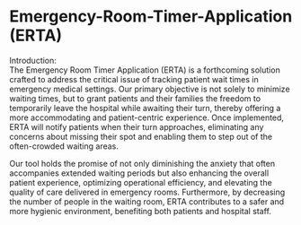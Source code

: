 # Emergency-Room-Timer-Application (ERTA)
Introduction:  
The Emergency Room Timer Application (ERTA) is a forthcoming solution crafted to address the critical issue of tracking patient wait times in emergency medical settings. Our primary objective is not solely to minimize waiting times, but to grant patients and their families the freedom to temporarily leave the hospital while awaiting their turn, thereby offering a more accommodating and patient-centric experience. Once implemented, ERTA will notify patients when their turn approaches, eliminating any concerns about missing their spot and enabling them to step out of the often-crowded waiting areas.  

 
Our tool holds the promise of not only diminishing the anxiety that often accompanies extended waiting periods but also enhancing the overall patient experience, optimizing operational efficiency, and elevating the quality of care delivered in emergency rooms. Furthermore, by decreasing the number of people in the waiting room, ERTA contributes to a safer and more hygienic environment, benefiting both patients and hospital staff. 
